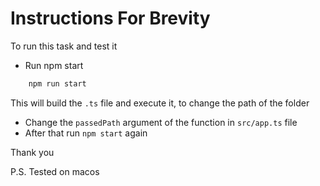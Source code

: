 # Instructions For Brevity

To run this task and test it

- Run npm start

```bash
    npm run start
```

This will build the `.ts` file and execute it, to change the path of the folder

- Change the `passedPath` argument of the function in  `src/app.ts` file
- After that run `npm start` again

Thank you

P.S. Tested on macos